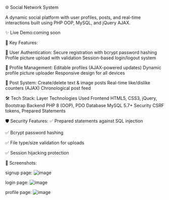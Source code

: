 🌐 Social Network System

A dynamic social platform with user profiles, posts, and real-time interactions built using PHP OOP, MySQL, and jQuery AJAX.

✨ Live Demo:coming soon

📌 Key Features:

🔐 User Authentication:
Secure registration with bcrypt password hashing
Profile picture upload with validation
Session-based login/logout system

👤 Profile Management:
Editable profiles (AJAX-powered updates)
Dynamic profile picture uploader
Responsive design for all devices

💬 Post System:
Create/delete text & image posts
Real-time like/dislike counters (AJAX)
Chronological post feed

🛠️ Tech Stack:
Layer	Technologies Used
Frontend	HTML5, CSS3, jQuery, Bootstrap
Backend	PHP 8 (OOP), PDO
Database	MySQL 5.7+
Security	CSRF tokens, Prepared Statements

🛡️ Security Features:
✅ Prepared statements against SQL injection

✅ Bcrypt password hashing

✅ File type/size validation for uploads

✅ Session hijacking protection

📸 Screenshots:

signup page:
![image](https://github.com/user-attachments/assets/dc2b189d-9d06-4c23-8696-957f7282aa4d)

login page:
![image](https://github.com/user-attachments/assets/a3b9bce1-6c1d-487d-a400-7f75453b05f0)

profile page:
![image](https://github.com/user-attachments/assets/7d8398c6-4893-46de-88c1-eee21d2f9fcb)


